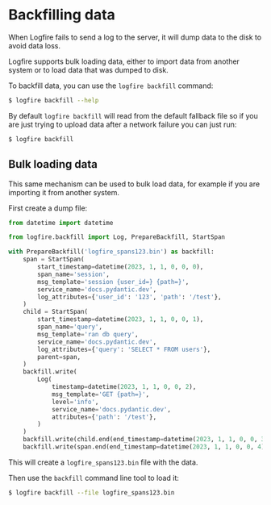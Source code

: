 # Backfilling data

When Logfire fails to send a log to the server, it will dump data to the disk to avoid data loss.

Logfire supports bulk loading data, either to import data from another system or to load data that
was dumped to disk.

To backfill data, you can use the `logfire backfill` command:

```bash
$ logfire backfill --help
```

By default `logfire backfill` will read from the default fallback file so if you are just trying to upload data after a network failure you can just run:

```bash
$ logfire backfill
```

## Bulk loading data

This same mechanism can be used to bulk load data, for example if you are importing it from another system.

First create a dump file:

```python
from datetime import datetime

from logfire.backfill import Log, PrepareBackfill, StartSpan

with PrepareBackfill('logfire_spans123.bin') as backfill:
    span = StartSpan(
        start_timestamp=datetime(2023, 1, 1, 0, 0, 0),
        span_name='session',
        msg_template='session {user_id=} {path=}',
        service_name='docs.pydantic.dev',
        log_attributes={'user_id': '123', 'path': '/test'},
    )
    child = StartSpan(
        start_timestamp=datetime(2023, 1, 1, 0, 0, 1),
        span_name='query',
        msg_template='ran db query',
        service_name='docs.pydantic.dev',
        log_attributes={'query': 'SELECT * FROM users'},
        parent=span,
    )
    backfill.write(
        Log(
            timestamp=datetime(2023, 1, 1, 0, 0, 2),
            msg_template='GET {path=}',
            level='info',
            service_name='docs.pydantic.dev',
            attributes={'path': '/test'},
        )
    )
    backfill.write(child.end(end_timestamp=datetime(2023, 1, 1, 0, 0, 3)))
    backfill.write(span.end(end_timestamp=datetime(2023, 1, 1, 0, 0, 4)))
```

This will create a `logfire_spans123.bin` file with the data.

Then use the `backfill` command line tool to load it:

```bash
$ logfire backfill --file logfire_spans123.bin
```

